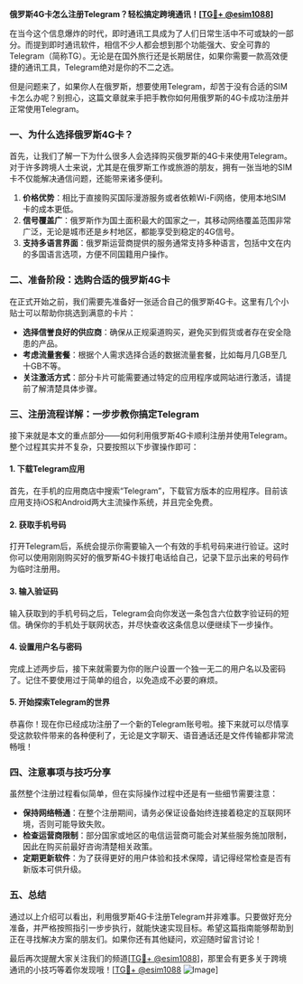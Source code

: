 **俄罗斯4G卡怎么注册Telegram？轻松搞定跨境通讯！[[TG💪+ @esim1088](https://t.me/s/esim1088)]**

在当今这个信息爆炸的时代，即时通讯工具成为了人们日常生活中不可或缺的一部分。而提到即时通讯软件，相信不少人都会想到那个功能强大、安全可靠的Telegram（简称TG）。无论是在国外旅行还是长期居住，如果你需要一款高效便捷的通讯工具，Telegram绝对是你的不二之选。

但是问题来了，如果你人在俄罗斯，想要使用Telegram，却苦于没有合适的SIM卡怎么办呢？别担心，这篇文章就来手把手教你如何用俄罗斯的4G卡成功注册并正常使用Telegram。

### 一、为什么选择俄罗斯4G卡？

首先，让我们了解一下为什么很多人会选择购买俄罗斯的4G卡来使用Telegram。对于许多跨境人士来说，尤其是在俄罗斯工作或旅游的朋友，拥有一张当地的SIM卡不仅能解决通信问题，还能带来诸多便利。

1. **价格优势**：相比于直接购买国际漫游服务或者依赖Wi-Fi网络，使用本地SIM卡的成本更低。
2. **信号覆盖广**：俄罗斯作为国土面积最大的国家之一，其移动网络覆盖范围非常广泛，无论是城市还是乡村地区，都能享受到稳定的4G信号。
3. **支持多语言界面**：俄罗斯运营商提供的服务通常支持多种语言，包括中文在内的多国语言选项，方便不同国籍用户操作。

### 二、准备阶段：选购合适的俄罗斯4G卡

在正式开始之前，我们需要先准备好一张适合自己的俄罗斯4G卡。这里有几个小贴士可以帮助你挑选到满意的卡片：

- **选择信誉良好的供应商**：确保从正规渠道购买，避免买到假货或者存在安全隐患的产品。
- **考虑流量套餐**：根据个人需求选择合适的数据流量套餐，比如每月几GB至几十GB不等。
- **关注激活方式**：部分卡片可能需要通过特定的应用程序或网站进行激活，请提前了解清楚具体步骤。

### 三、注册流程详解：一步步教你搞定Telegram

接下来就是本文的重点部分——如何利用俄罗斯4G卡顺利注册并使用Telegram。整个过程其实并不复杂，只要按照以下步骤操作即可：

#### 1. 下载Telegram应用

首先，在手机的应用商店中搜索“Telegram”，下载官方版本的应用程序。目前该应用支持iOS和Android两大主流操作系统，并且完全免费。

#### 2. 获取手机号码

打开Telegram后，系统会提示你需要输入一个有效的手机号码来进行验证。这时你可以使用刚刚购买好的俄罗斯4G卡拨打电话给自己，记录下显示出来的号码作为临时注册用。

#### 3. 输入验证码

输入获取到的手机号码之后，Telegram会向你发送一条包含六位数字验证码的短信。确保你的手机处于联网状态，并尽快查收这条信息以便继续下一步操作。

#### 4. 设置用户名与密码

完成上述两步后，接下来就需要为你的账户设置一个独一无二的用户名以及密码了。记住不要使用过于简单的组合，以免造成不必要的麻烦。

#### 5. 开始探索Telegram的世界

恭喜你！现在你已经成功注册了一个新的Telegram账号啦。接下来就可以尽情享受这款软件带来的各种便利了，无论是文字聊天、语音通话还是文件传输都非常流畅哦！

### 四、注意事项与技巧分享

虽然整个注册过程看似简单，但在实际操作过程中还是有一些细节需要注意：

- **保持网络畅通**：在整个注册期间，请务必保证设备始终连接着稳定的互联网环境，否则可能导致失败。
- **检查运营商限制**：部分国家或地区的电信运营商可能会对某些服务施加限制，因此在购买前最好咨询清楚相关政策。
- **定期更新软件**：为了获得更好的用户体验和技术保障，请记得经常检查是否有新版本可供升级。

### 五、总结

通过以上介绍可以看出，利用俄罗斯4G卡注册Telegram并非难事。只要做好充分准备，并严格按照指引一步步执行，就能快速实现目标。希望这篇指南能够帮助到正在寻找解决方案的朋友们。如果你还有其他疑问，欢迎随时留言讨论！

最后再次提醒大家关注我们的频道[[TG💪+ @esim1088](https://t.me/s/esim1088)]，那里会有更多关于跨境通讯的小技巧等着你发现哦！[[TG💪+ @esim1088](https://t.me/s/esim1088) ![Image](https://i.postimg.cc/4NQfJmqS/Snipaste-2025-05-13-00-14-12.png)]